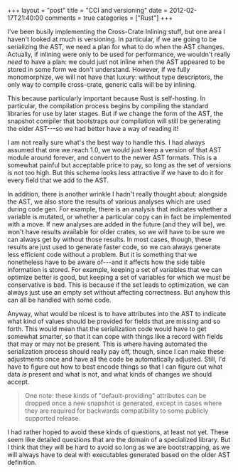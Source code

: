 +++
layout = "post"
title = "CCI and versioning"
date = 2012-02-17T21:40:00
comments = true
categories = ["Rust"]
+++

I've been busily implementing the Cross-Crate Inlining stuff, but one
area I haven't looked at much is versioning.  In particular, if we are
going to be serializing the AST, we need a plan for what to do when
the AST changes.  Actually, if inlining were only to be used for
performance, we wouldn't really *need* to have a plan: we could just
not inline when the AST appeared to be stored in some form we don't
understand. However, if we fully monomorphize, we will not have that
luxury: without type descriptors, the only way to compile cross-crate,
generic calls will be by inlining.  

This because particularly important because Rust is self-hosting.  In
particular, the compilation process begins by compiling the standard
libraries for use by later stages.  But if we change the form of the
AST, the snapshot compiler that bootstraps our compilation will still
be generating the older AST---so we had better have a way of reading
it!

I am not really sure what's the best way to handle this.  I had always
assumed that one we reach 1.0, we would just keep a version of that
AST module around forever, and convert to the newer AST formats.  This
is a somewhat painful but acceptable price to pay, so long as the set
of versions is not too high.  But this scheme looks less attractive if
we have to do it for every field that we add to the AST.  

In addition, there is another wrinkle I hadn't really thought about:
alongside the AST, we also store the results of various analyses which
are used during code gen.  For example, there is an analysis that
indicates whether a variable is mutated, or whether a particular copy
can in fact be implemented with a move.  If new analyses are added in
the future (and they will be), we won't have results available for
older crates, so we will have to be sure we can always get by without
those results.  In most cases, though, these results are just used to
generate faster code, so we can always generate less efficient code
without a problem.  But it is something that we nonetheless have to be
aware of---and it affects how the side table information is stored.
For example, keeping a set of variables that we can optimize better is
good, but keeping a set of variables for which we must be conservative
is bad.  This is because if the set leads to optimization, we can
always just use an empty set without affecting correctness.  But
anyhow this can all be handled with some code.

Anyway, what would be nicest is to have attributes into the AST to
indicate what kind of values should be provided for fields that are
missing and so forth.  This would mean that the serialization code
would have to get somewhat smarter, so that it can cope with things
like a record with fields that may or may not be present.  This is
where having automated the serialization process should really pay
off, though, since I can make these adjustments once and have all the
code be automatically adjusted.  Still, I'd have to figure out how to
best encode things so that I can figure out what data *is* present and
what is not, and what kinds of changes we should accept.

> One note: these kinds of "default-providing" attributes can be dropped
> once a new snapshot is generated, except in cases where they are
> required for backwards compatibility to some publicly supported
> release.

I had rather hoped to avoid these kinds of questions, at least not
yet.  These seem like detailed questions that are the domain of a
specialized library.  But I think that they will be hard to avoid so
long as we are bootstrapping, as we will always have to deal with
executables generated based on the older AST definition.
